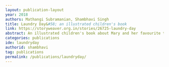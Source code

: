 ```yaml
---
layout: publication-layout
year: 2018
authors: Mathangi Subramanian, Shambhavi Singh
title: Laundry Day&#58; an illustrated children's book
link: https://storyweaver.org.in/stories/26725-laundry-day
abstract: An illustrated children's book about Mary and her favourite time in the day - washing time. Meet Mary's neighbours as they wash their clothes and get their days off to a fresh, clean start. The story is published by Pratham books and has been translated into Hindi, Marathi, Kannada, Gondi, Tamil and French. 
categories: publications
ide: laundryday
authorid: shambhavi
tag: publications
permalink: /publications/laundryday/
---
```

